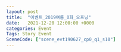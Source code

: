 ```yaml
---
layout: post
title:  "이벤트_2019여름_0화_오프닝"
date:   2021-12-20 12:00:00 +0000
categories: Event
Tags: Story Event
SceneCode: ["scene_evt190627_cp0_q1_s10"]
---
```

